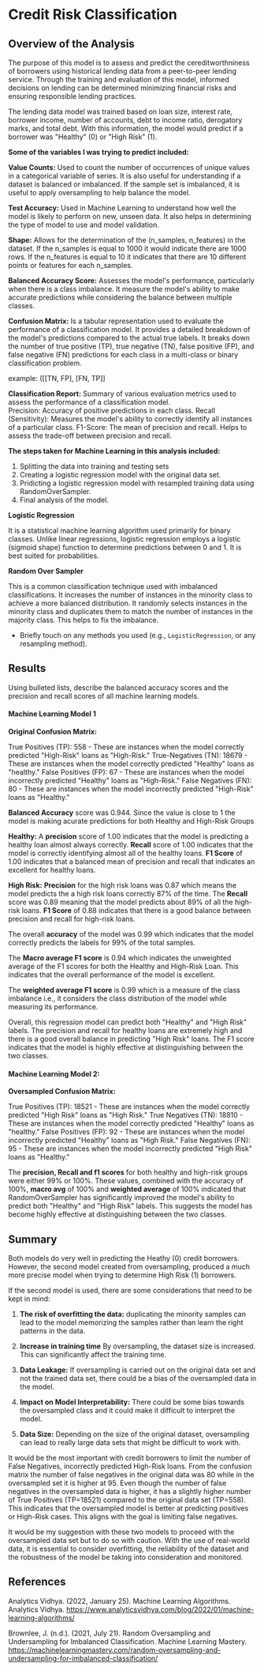 # Credit Risk Classification

## Overview of the Analysis

The purpose of this model is to assess and predict the cereditworthniness of borrowers using historical lending data from a peer-to-peer lending service.  Through the training and evaluation of this model, informed decisions on lending can be determined minimizing financial risks and ensuring responsible lending practices.  

The lending data model was trained based on loan size, interest rate, borrower income, number of accounts, debt to income ratio, derogatory marks, and total debt.  With this information, the model would predict if a borrower was "Healthy" (0) or "High Risk" (1).  

**Some of the variables I was trying to predict included:**

**Value Counts:** Used to count the number of occurrences of unique values in a categorical variable of series.  It is also useful for understanding if a dataset is balanced or imbalanced.  If the sample set is imbalanced, it is useful to apply oversampling to help balance the model. 

**Test Accuracy:** Used in Machine Learning to understand how well the model is likely to perform on new, unseen data.  It also helps in determining the type of model to use and model validation.

**Shape:** Allows for the determination of the (n_samples, n_features) in the dataset.  If the n_samples is equal to 1000 it would indicate there are 1000 rows.  If the n_features is equal to 10 it indicates that there are 10 different points or features for each n_samples.  

**Balanced Accuracy Score:** Assesses the model's performance, particularly when there is a class imbalance.  It measure the model's ability to make accurate predictions while considering the balance between multiple classes.

**Confusion Matrix:** Is a tabular representation used to evaluate the performance of a classification model.  It provides a detailed breakdown of the model's predictions compared to the actual true labels.   It breaks down the number of true positive (TP), true negative (TN), false positive (FP), and false negative (FN) predictions for each class in a multi-class or binary classification problem.

example:  ([[TN, FP],
           [FN, TP]]

**Classification Report:** Summary of various evaluation metrics used to assess the performance of a classification model.  
                           Precision:  Accuracy of positive predictions in each class.
                           Recall (Sensitivity): Measures the model's ability to correctly identify all instances of a particular class.
                           F1-Score:  The mean of precision and recall.  Helps to assess the trade-off between precision and recall.
                           
**The steps taken for Machine Learning in this analysis included:**

1. Splitting the data into training and testing sets
2. Creating a logistic regression model with the original data set.
3. Pridicting a logistic regression model with resampled training data using RandomOverSampler.
4. Final analysis of the model.

**Logistic Regression**

It is a statistical machine learning algorithm used primarily for binary classes.  Unlike linear regressions, logistic regression employs a logistic (sigmoid shape) function to determine predictions between 0 and 1.  It is best suited for probabilities.  

**Random Over Sampler**

This is a common classification technique used with imbalanced classifications.  It increases the number of instances in the minority class to achieve a more balanced distribution.  It randomly selects instances in the minority class and duplicates them to match the number of instances in the majority class.  This helps to fix the imbalance.  

* Briefly touch on any methods you used (e.g., `LogisticRegression`, or any resampling method).

## Results

Using bulleted lists, describe the balanced accuracy scores and the precision and recall scores of all machine learning models.

#### Machine Learning Model 1

**Original Confusion Matrix:**

True Positives (TP): 558 - These are instances when the model correctly predicted "High-Risk" loans as "High-Risk."
True-Negatives (TN): 18679 - These are instances when the model correctly predicted "Healthy" loans as "healthy."
False Positives (FP): 67 - These are instances when the model incorrectly predicted "Healthy" loans as "High-Risk."
False Negatives (FN): 80 - These are instances when the model incorrectly predicted "High-Risk" loans as "Healthy."


**Balanced Accuracy** score was 0.944.  Since the value is close to 1 the model is making acurate predictions for both Healthy and High-Risk Groups
        
**Healthy:**   A **precision** score of 1.00 indicates that the model is predicting a healthy loan almost always correctly. **Recall** score of 1.00 indicates that the model is correctly identifying almost all of the healthy loans. **F1 Score** of 1.00 indicates that a balanced mean of precision and recall that indicates an excellent for healthy loans.

**High Risk:**   **Precision** for the high risk loans was 0.87 which means the model predicts the a high risk loans correctly 87% of the time. The **Recall** score was 0.89 meaning that the model predicts about 89% of all the high-risk loans. **F1 Score** of 0.88 indicates that there is a good balance between precision and recall for high-risk loans.

The overall **accuracy** of the model was 0.99 which indicates that the model correctly predicts the labels for 99% of the total samples.

The **Macro average F1 score** is 0.94 which indicates the unweighted average of the F1 scores for both the Healthy and High-Risk Loan. This indicates that the overall performance of the model is excellent.

The **weighted average F1 score** is 0.99 which is a measure of the class imbalance i.e., it considers the class distribution of the model while measuring its performance.

Overall, this regression model can predict both "Healthy" and "High Risk" labels. The precision and recall for healthy loans are extremely high and there is a good overall balance in predicting "High Risk" loans. The F1 score indicates that the model is highly effective at distinguishing between the two classes.


#### Machine Learning Model 2:

**Oversampled Confusion Matrix:**

True Positives (TP): 18521 - These are instances when the model correctly predicted "High Risk" loans as "High Risk."
True Negatives (TN): 18810 - These are instances when the model correctly predicted "Healthy" loans as "healthy."
False Positives (FP): 92 - These are instances when the model incorrectly predicted "Healthy" loans as "High Risk."
False Negatives (FN): 95 - These are instances when the model incorrectly predicted "High Risk" loans as "Healthy."

The **precision, Recall and f1 scores** for both healthy and high-risk groups were either 99% or 100%. These values, combined with the accuracy of 100%, **macro avg** of 100% and **weighted average** of 100% indicated that RandomOverSampler has significantly improved the model's ability to predict both "Healthy" and "High Risk" labels. This suggests the model has become highly effective at distinguishing between the two classes.


## Summary

Both models do very well in predicting the Heathy (0) credit borrowers.  However, the second model created from oversampling, produced a much more precise model when trying to determine High Risk (1) borrowers.  

If the second model is used, there are some considerations that need to be kept in mind:

1. **The risk of overfitting the data:** duplicating the minority samples can lead to the model memorizing the samples rather than learn the right patterns in the data.

2. **Increase in training time**  By oversampling, the dataset size is increased.  This can significantly affect the training time.

3. **Data Leakage:** If oversampling is carried out on the original data set and not the trained data set, there could be a bias of the oversampled data in the model.

4. **Impact on Model Interpretability:** There could be some bias towards the oversampled class and it could make it difficult to interpret the model.  

5. **Data Size:**  Depending on the size of the original dataset, oversampling can lead to really large data sets that might be difficult to work with.  

It would be the most important with credit borrowers to limit the number of False Negatives, incorrectly predicted High-Risk loans.  From the confusion matrix the number of false negatives in the original data was 80 while in the oversampled set it is higher at 95.  Even though the number of false negatives in the oversampled data is higher, it has a slightly higher number of True Positives (TP=18521) compared to the original data set (TP=558).  This indicates that the oversampled model is better at predicting positives or High-Risk cases.  This aligns with the goal is limiting false negatives.  

It would be my suggestion with these two models to proceed with the oversampled data set but to do so with caution.  With the use of real-world data, it is essential to consider overfitting, the reliability of the dataset and the robustness of the model be taking into consideration and monitored.



## References

Analytics Vidhya. (2022, January 25). Machine Learning Algorithms. Analytics Vidhya. https://www.analyticsvidhya.com/blog/2022/01/machine-learning-algorithms/

Brownlee, J. (n.d.). (2021, July 21). Random Oversampling and Undersampling for Imbalanced Classification. Machine Learning Mastery. https://machinelearningmastery.com/random-oversampling-and-undersampling-for-imbalanced-classification/